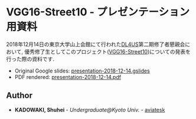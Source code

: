 # VGG16-Street10 - プレゼンテーション用資料

2018年12月14日の東京大学山上会館にて行われた[DL4US]第二期修了者懇親会において, 優秀修了生としてこのプロジェクト([VGG16-Street10])についての発表を行った際の資料です.

- Original Google slides: [presentation-2018-12-14.gslides](./presentation-2018-12-14.gslides)
- PDF rendered: [presentation-2018-12-14.pdf](./presentation-2018-12-14.pdf)


## Author

- **KADOWAKI, Shuhei** - *Undergraduate@Kyoto Univ.* - [aviatesk]

[aviatesk]: https://github.com/aviatesk
[DL4US]: http://dl4us.com/
[VGG16-Street10]: https://github.com/aviatesk/street-feature-analysis
